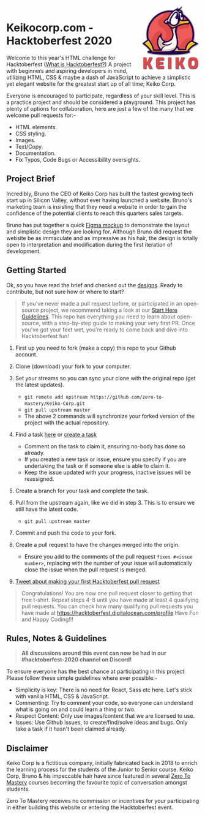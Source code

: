 <img src="assets/images/keiko-logo.png" align="right" width="150px"/>

# Keikocorp.com - Hacktoberfest 2020

Welcome to this year's HTML challenge for Hacktoberfest
([What is Hacktoberfest?](https://github.com/zero-to-mastery/coding_challenge-31/blob/master/README.md#what-is-hacktoberfest))
A project with beginners and aspiring developers in mind, utilizing HTML, CSS &
maybe a dash of JavaScript to achieve a simplistic yet elegant website for the
greatest start up of all time; Keiko Corp.

Everyone is encouraged to participate, regardless of your skill level. This is a
practice project and should be considered a playground. This project has plenty
of options for collaboration, here are just a few of the many that we welcome
pull requests for:-

- HTML elements.
- CSS styling.
- Images.
- Text/Copy.
- Documentation.
- Fix Typos, Code Bugs or Accessibility oversights.

## Project Brief

Incredibly, Bruno the CEO of Keiko Corp has built the fastest growing tech start
up in Silicon Valley, without ever having launched a website. Bruno's marketing
team is insisting that they need a website in order to gain the confidence of
the potential clients to reach this quarters sales targets.

Bruno has put together a quick
[Figma mockup](https://www.figma.com/file/NY0Do1PFf4xl0ZuSTA1X9U/Keiko-Corp-Hacktoberfest-Project?node-id=2%3A10g)
to demonstrate the layout and simplistic design they are looking for. Although
Bruno did request the website be as immaculate and as impressive as his hair,
the design is totally open to interpretation and modification during the first
iteration of development.

## Getting Started

Ok, so you have read the brief and checked out the
[designs](https://www.figma.com/file/NY0Do1PFf4xl0ZuSTA1X9U/Keiko-Corp-Hacktoberfest-Project?node-id=2%3A10).
Ready to contribute, but not sure how or where to start?

> If you've never made a pull request before, or participated in an open-source
> project, we recommend taking a look at our
> [Start Here Guidelines](https://github.com/zero-to-mastery/start-here-guidelines).
> This repo has everything you need to learn about open-source, with a
> step-by-step guide to making your very first PR. Once you've got your feet
> wet, you're ready to come back and dive into Hacktoberfest fun!

1. First up you need to fork (make a copy) this repo to your Github account.
2. Clone (download) your fork to your computer.
3. Set your streams so you can sync your clone with the original repo (get the
   latest updates).

   - `git remote add upstream https://github.com/zero-to-mastery/Keiko-Corp.git`
   - `git pull upstream master`
   - The above 2 commands will synchronize your forked version of the project
     with the actual repository.

4. Find a task [here](https://github.com/zero-to-mastery/Keiko-Corp/issues) or
   [create a task](https://github.com/zero-to-mastery/Keiko-Corp/issues)
   - Comment on the task to claim it, ensuring no-body has done so already.
   - If you created a new task or issue, ensure you specify if you are
     undertaking the task or if someone else is able to claim it.
   - Keep the issue updated with your progress, inactive issues will be
     reassigned.
5. Create a branch for your task and complete the task.
6. Pull from the upstream again, like we did in step 3. This is to ensure we
   still have the latest code.
   - `git pull upstream master`
7. Commit and push the code to your fork.
8. Create a pull request to have the changes merged into the origin.
   - Ensure you add to the comments of the pull request `fixes #<issue number>`,
     replacing **<issue number>** with the number of your issue will
     automatically close the issue when the pull request is merged.
9. [Tweet about making your first Hacktoberfest pull request](https://ctt.ac/1KI1u)

> Congratulations! You are now one pull request closer to getting that free
> t-shirt. Repeat steps 4-8 until you have made at least 4 qualifying pull
> requests. You can check how many qualifying pull requests you have made at
> <https://hacktoberfest.digitalocean.com/profile> Have Fun and Happy Coding!!!

## Rules, Notes & Guidelines

> **All discussions around this event can now be had in our #hacktoberfest-2020
> channel on Discord!**

To ensure everyone has the best chance at participating in this project. Please
follow these simple guidelines where ever possible:-

- Simplicity is key: There is no need for React, Sass etc here. Let's stick with
  vanilla HTML, CSS & JavaScript.
- Commenting: Try to comment your code, so everyone can understand what is going
  on and could learn a thing or two.
- Respect Content: Only use images/content that we are licensed to use.
- Issues: Use Github issues, to create/find/solve ideas and bugs. Only take a
  task if it hasn't been claimed already.

## Disclaimer

Keiko Corp is a fictitious company, initially fabricated back in 2018 to enrich
the learning process for the students of the Junior to Senior course. Keiko
Corp, Bruno & his impeccable hair have since featured in several
[Zero To Mastery](https://academy.zerotomastery.io/p/academy?utm_source=github&utm_campaign=keiko-corp-hf20)
courses becoming the favourite topic of conversation amongst students.

Zero To Mastery receives no commission or incentives for your participating in
either building this website or entering the Hacktoberfest event.
